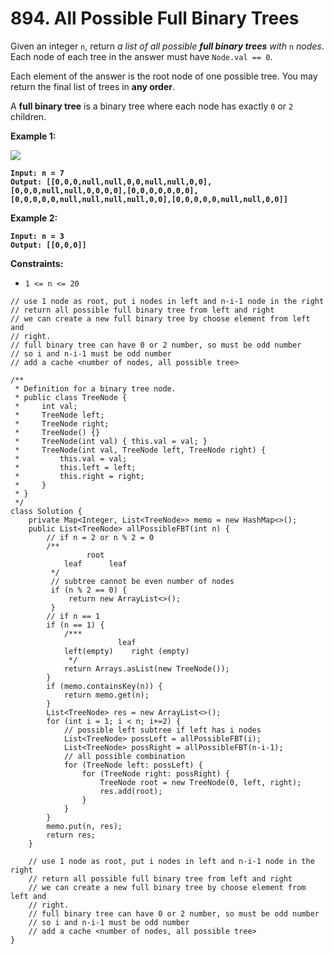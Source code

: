 # 894. All Possible Full Binary Trees

Given an integer `n`, return _a list of all possible **full binary trees** with_ `n` _nodes_. Each node of each tree in the answer must have `Node.val == 0`.

Each element of the answer is the root node of one possible tree. You may return the final list of trees in **any order**.

A **full binary tree** is a binary tree where each node has exactly `0` or `2` children.

&#x20;

**Example 1:**

![](https://s3-lc-upload.s3.amazonaws.com/uploads/2018/08/22/fivetrees.png)

<pre><code><strong>Input: n = 7
</strong><strong>Output: [[0,0,0,null,null,0,0,null,null,0,0],[0,0,0,null,null,0,0,0,0],[0,0,0,0,0,0,0],[0,0,0,0,0,null,null,null,null,0,0],[0,0,0,0,0,null,null,0,0]]
</strong></code></pre>

**Example 2:**

<pre><code><strong>Input: n = 3
</strong><strong>Output: [[0,0,0]]
</strong></code></pre>

&#x20;

**Constraints:**

* `1 <= n <= 20`

```
// use 1 node as root, put i nodes in left and n-i-1 node in the right
// return all possible full binary tree from left and right
// we can create a new full binary tree by choose element from left and 
// right. 
// full binary tree can have 0 or 2 number, so must be odd number
// so i and n-i-1 must be odd number
// add a cache <number of nodes, all possible tree>
```

```
/**
 * Definition for a binary tree node.
 * public class TreeNode {
 *     int val;
 *     TreeNode left;
 *     TreeNode right;
 *     TreeNode() {}
 *     TreeNode(int val) { this.val = val; }
 *     TreeNode(int val, TreeNode left, TreeNode right) {
 *         this.val = val;
 *         this.left = left;
 *         this.right = right;
 *     }
 * }
 */
class Solution {
    private Map<Integer, List<TreeNode>> memo = new HashMap<>();
    public List<TreeNode> allPossibleFBT(int n) {
        // if n = 2 or n % 2 = 0
        /**
                 root
            leaf      leaf      
         */
         // subtree cannot be even number of nodes
         if (n % 2 == 0) {
             return new ArrayList<>();
         }
        // if n == 1
        if (n == 1) {
            /***
                        leaf
            left(empty)    right (empty)
             */
            return Arrays.asList(new TreeNode());
        }
        if (memo.containsKey(n)) {
            return memo.get(n);
        }
        List<TreeNode> res = new ArrayList<>();
        for (int i = 1; i < n; i+=2) {
            // possible left subtree if left has i nodes
            List<TreeNode> possLeft = allPossibleFBT(i);
            List<TreeNode> possRight = allPossibleFBT(n-i-1);
            // all possible combination
            for (TreeNode left: possLeft) {
                for (TreeNode right: possRight) {
                    TreeNode root = new TreeNode(0, left, right);
                    res.add(root);
                }
            }
        }
        memo.put(n, res);
        return res;
    }

    // use 1 node as root, put i nodes in left and n-i-1 node in the right
    // return all possible full binary tree from left and right
    // we can create a new full binary tree by choose element from left and 
    // right. 
    // full binary tree can have 0 or 2 number, so must be odd number
    // so i and n-i-1 must be odd number
    // add a cache <number of nodes, all possible tree>
}
```

